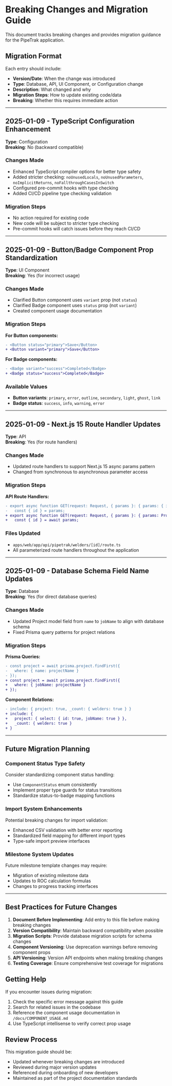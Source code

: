 # Breaking Changes and Migration Guide

This document tracks breaking changes and provides migration guidance for the PipeTrak application.

## Migration Format

Each entry should include:
- **Version/Date**: When the change was introduced
- **Type**: Database, API, UI Component, or Configuration change
- **Description**: What changed and why
- **Migration Steps**: How to update existing code/data
- **Breaking**: Whether this requires immediate action

---

## 2025-01-09 - TypeScript Configuration Enhancement

**Type**: Configuration  
**Breaking**: No (backward compatible)

### Changes Made
- Enhanced TypeScript compiler options for better type safety
- Added stricter checking: `noUnusedLocals`, `noUnusedParameters`, `noImplicitReturns`, `noFallthroughCasesInSwitch`
- Configured pre-commit hooks with type checking
- Added CI/CD pipeline type checking validation

### Migration Steps
- No action required for existing code
- New code will be subject to stricter type checking
- Pre-commit hooks will catch issues before they reach CI/CD

---

## 2025-01-09 - Button/Badge Component Prop Standardization

**Type**: UI Component  
**Breaking**: Yes (for incorrect usage)

### Changes Made
- Clarified Button component uses `variant` prop (not `status`)
- Clarified Badge component uses `status` prop (not `variant`)
- Created component usage documentation

### Migration Steps
**For Button components:**
```diff
- <Button status="primary">Save</Button>
+ <Button variant="primary">Save</Button>
```

**For Badge components:**
```diff
- <Badge variant="success">Completed</Badge>
+ <Badge status="success">Completed</Badge>
```

### Available Values
- **Button variants**: `primary`, `error`, `outline`, `secondary`, `light`, `ghost`, `link`
- **Badge status**: `success`, `info`, `warning`, `error`

---

## 2025-01-09 - Next.js 15 Route Handler Updates

**Type**: API  
**Breaking**: Yes (for route handlers)

### Changes Made
- Updated route handlers to support Next.js 15 async params pattern
- Changed from synchronous to asynchronous parameter access

### Migration Steps
**API Route Handlers:**
```diff
- export async function GET(request: Request, { params }: { params: { id: string } }) {
-   const { id } = params;
+ export async function GET(request: Request, { params }: { params: Promise<{ id: string }> }) {
+   const { id } = await params;
```

### Files Updated
- `apps/web/app/api/pipetrak/welders/[id]/route.ts`
- All parameterized route handlers throughout the application

---

## 2025-01-09 - Database Schema Field Name Updates

**Type**: Database  
**Breaking**: Yes (for direct database queries)

### Changes Made
- Updated Project model field from `name` to `jobName` to align with database schema
- Fixed Prisma query patterns for project relations

### Migration Steps
**Prisma Queries:**
```diff
- const project = await prisma.project.findFirst({ 
-   where: { name: projectName }
- });
+ const project = await prisma.project.findFirst({ 
+   where: { jobName: projectName }
+ });
```

**Component Relations:**
```diff
- include: { project: true, _count: { welders: true } }
+ include: { 
+   project: { select: { id: true, jobName: true } }, 
+   _count: { welders: true } 
+ }
```

---

## Future Migration Planning

### Component Status Type Safety
Consider standardizing component status handling:
- Use `ComponentStatus` enum consistently
- Implement proper type guards for status transitions
- Standardize status-to-badge mapping functions

### Import System Enhancements
Potential breaking changes for import validation:
- Enhanced CSV validation with better error reporting
- Standardized field mapping for different import types
- Type-safe import preview interfaces

### Milestone System Updates
Future milestone template changes may require:
- Migration of existing milestone data
- Updates to ROC calculation formulas
- Changes to progress tracking interfaces

---

## Best Practices for Future Changes

1. **Document Before Implementing**: Add entry to this file before making breaking changes
2. **Version Compatibility**: Maintain backward compatibility when possible
3. **Migration Scripts**: Provide database migration scripts for schema changes
4. **Component Versioning**: Use deprecation warnings before removing component props
5. **API Versioning**: Version API endpoints when making breaking changes
6. **Testing Coverage**: Ensure comprehensive test coverage for migrations

## Getting Help

If you encounter issues during migration:
1. Check the specific error message against this guide
2. Search for related issues in the codebase
3. Reference the component usage documentation in `/docs/COMPONENT_USAGE.md`
4. Use TypeScript intellisense to verify correct prop usage

## Review Process

This migration guide should be:
- Updated whenever breaking changes are introduced
- Reviewed during major version updates
- Referenced during onboarding of new developers
- Maintained as part of the project documentation standards